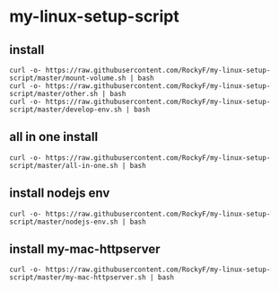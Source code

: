 # my-linux-setup-script

## install
```
curl -o- https://raw.githubusercontent.com/RockyF/my-linux-setup-script/master/mount-volume.sh | bash
curl -o- https://raw.githubusercontent.com/RockyF/my-linux-setup-script/master/other.sh | bash
curl -o- https://raw.githubusercontent.com/RockyF/my-linux-setup-script/master/develop-env.sh | bash
```
## all in one install
```
curl -o- https://raw.githubusercontent.com/RockyF/my-linux-setup-script/master/all-in-one.sh | bash
```

## install nodejs env
```
curl -o- https://raw.githubusercontent.com/RockyF/my-linux-setup-script/master/nodejs-env.sh | bash
```

## install my-mac-httpserver
```
curl -o- https://raw.githubusercontent.com/RockyF/my-linux-setup-script/master/my-mac-httpserver.sh | bash
```
